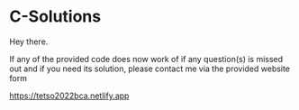 # C-Solutions

Hey there. 

If any of the provided code does now work of if any question(s) is missed out and if you need its solution, please contact me via the provided website form

https://tetso2022bca.netlify.app
